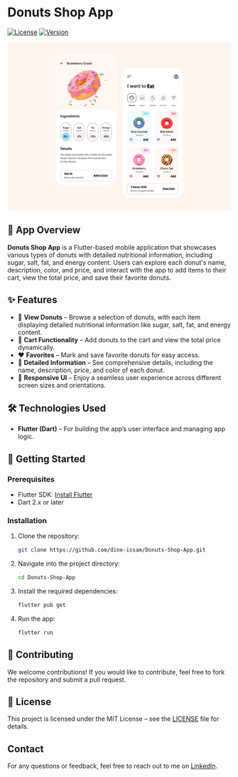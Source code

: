 
# **Donuts Shop App**

[![License](https://img.shields.io/github/license/your-username/repository-name)](LICENSE)
[![Version](https://img.shields.io/badge/version-1.0-blue)](https://github.com/your-username/repository-name/releases)

<img src="assets/images/design.png" alt="screenshot" width="" >

## 📱 **App Overview**

**Donuts Shop App** is a Flutter-based mobile application that showcases various types of donuts with detailed nutritional information, including sugar, salt, fat, and energy content. Users can explore each donut's name, description, color, and price, and interact with the app to add items to their cart, view the total price, and save their favorite donuts.

## ✨ **Features**

- 🍩 **View Donuts** – Browse a selection of donuts, with each item displaying detailed nutritional information like sugar, salt, fat, and energy content.
- 🛒 **Cart Functionality** – Add donuts to the cart and view the total price dynamically.
- ❤️ **Favorites** – Mark and save favorite donuts for easy access.
- 💬 **Detailed Information** – See comprehensive details, including the name, description, price, and color of each donut.
- 🔄 **Responsive UI** – Enjoy a seamless user experience across different screen sizes and orientations.

## 🛠 **Technologies Used**

- **Flutter (Dart)** – For building the app’s user interface and managing app logic.

## 🚀 **Getting Started**

### **Prerequisites**

- Flutter SDK: [Install Flutter](https://flutter.dev/docs/get-started/install)
- Dart 2.x or later

### **Installation**

1. Clone the repository:

   ```bash
   git clone https://github.com/dine-issam/Donuts-Shop-App.git
   ```

2. Navigate into the project directory:

   ```bash
   cd Donuts-Shop-App
   ```

3. Install the required dependencies:

   ```bash
   flutter pub get
   ```

4. Run the app:

   ```bash
   flutter run
   ```
  

## 🤝 **Contributing**

We welcome contributions! If you would like to contribute, feel free to fork the repository and submit a pull request.

## 📝 **License**

This project is licensed under the MIT License – see the [LICENSE](LICENSE) file for details.

## Contact

For any questions or feedback, feel free to reach out to me on [LinkedIn](https://linktr.ee/DineIssam).
